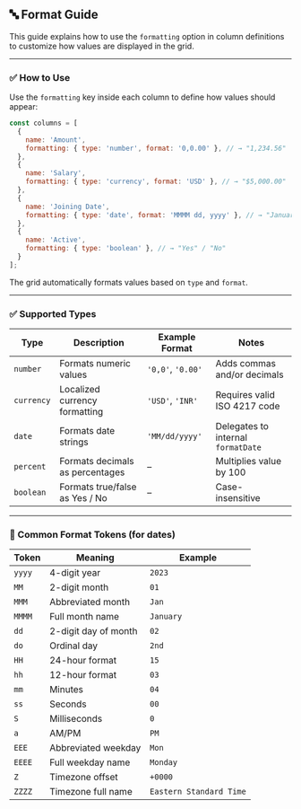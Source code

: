 ## 🔤 Format Guide

This guide explains how to use the `formatting` option in column definitions to customize how values are displayed in the grid.

---

### ✅ How to Use

Use the `formatting` key inside each column to define how values should appear:

```js
const columns = [
  {
    name: 'Amount',
    formatting: { type: 'number', format: '0,0.00' }, // → "1,234.56"
  },
  {
    name: 'Salary',
    formatting: { type: 'currency', format: 'USD' }, // → "$5,000.00"
  },
  {
    name: 'Joining Date',
    formatting: { type: 'date', format: 'MMMM dd, yyyy' }, // → "January 01, 2024"
  },
  {
    name: 'Active',
    formatting: { type: 'boolean' }, // → "Yes" / "No"
  }
];
```

The grid automatically formats values based on `type` and `format`.

---

### ✅ Supported Types

| Type       | Description                     | Example Format    | Notes                              |
| ---------- | ------------------------------- | ----------------- | ---------------------------------- |
| `number`   | Formats numeric values          | `'0,0'`, `'0.00'` | Adds commas and/or decimals        |
| `currency` | Localized currency formatting   | `'USD'`, `'INR'`  | Requires valid ISO 4217 code       |
| `date`     | Formats date strings            | `'MM/dd/yyyy'`    | Delegates to internal `formatDate` |
| `percent`  | Formats decimals as percentages | –                 | Multiplies value by 100            |
| `boolean`  | Formats true/false as Yes / No  | –                 | Case-insensitive                   |

---

### 📌 Common Format Tokens (for dates)

| Token  | Meaning              | Example                 |
| ------ | -------------------- | ----------------------- |
| `yyyy` | 4-digit year         | `2023`                  |
| `MM`   | 2-digit month        | `01`                    |
| `MMM`  | Abbreviated month    | `Jan`                   |
| `MMMM` | Full month name      | `January`               |
| `dd`   | 2-digit day of month | `02`                    |
| `do`   | Ordinal day          | `2nd`                   |
| `HH`   | 24-hour format       | `15`                    |
| `hh`   | 12-hour format       | `03`                    |
| `mm`   | Minutes              | `04`                    |
| `ss`   | Seconds              | `00`                    |
| `S`    | Milliseconds         | `0`                     |
| `a`    | AM/PM                | `PM`                    |
| `EEE`  | Abbreviated weekday  | `Mon`                   |
| `EEEE` | Full weekday name    | `Monday`                |
| `Z`    | Timezone offset      | `+0000`                 |
| `ZZZZ` | Timezone full name   | `Eastern Standard Time` |
